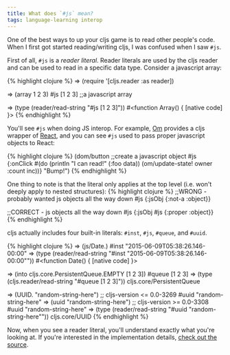 ```yaml
---
title: What does `#js` mean?
tags: language-learning interop
---
```


One of the best ways to up your cljs game is to read other people's code. When I first got started reading/writing cljs, I was confused when I saw `#js`.

First of all, `#js` is a *reader literal*. Reader literals are used by the cljs reader and can be used to read in a specific data type. Consider a javascript array:

{% highlight clojure %}
=> (require '[cljs.reader :as reader])

=> (array 1 2 3)
#js [1 2 3] ;;a javascript array

=> (type (reader/read-string "#js [1 2 3]"))
#<function Array() { [native code] }>
{% endhighlight %}

You'll see `#js` when doing JS interop. For example, [Om][om] provides a cljs wrapper of [React][react], and you can see `#js` used to pass proper javascript objects to React:

{% highlight clojure %}
(dom/button
  ;;create a javascript object
  #js {:onClick
       #(do
          (println "I can read!" (:foo data))
          (om/update-state! owner :count inc))}
  "Bump!")
{% endhighlight %}

One thing to note is that the literal only applies at the top level (i.e. won't deeply apply to nested structures):
{% highlight clojure %}
;;WRONG - probably wanted js objects all the way down
#js {:jsObj {:not-a :object}}

;;CORRECT - js objects all the way down
#js {:jsObj #js {:proper :object}}
{% endhighlight %}

cljs actually includes four built-in literals: `#inst`, `#js`, `#queue`, and `#uuid`.

{% highlight clojure %}
=> (js/Date.)
#inst "2015-06-09T05:38:26.146-00:00"
=> (type (reader/read-string "#inst \"2015-06-09T05:38:26.146-00:00\""))
#<function Date() { [native code] }>

=> (into cljs.core.PersistentQueue.EMPTY [1 2 3])
#queue [1 2 3]
=> (type (cljs.reader/read-string "#queue [1 2 3]"))
cljs.core/PersistentQueue

=> (UUID. "random-string-here") ;; cljs-version <= 0.0-3269
#uuid "random-string-here"
=> (uuid "random-string-here") ;; cljs-version >= 0.0-3308
#uuid "random-string-here"
=> (type (reader/read-string "#uuid \"random-string-here\""))
cljs.core/UUID
{% endhighlight %}

Now, when you see a reader literal, you'll understand exactly what you're looking at. If you're interested in the implementation details, [check out the source][tagged-literals].

[om]: https://github.com/omcljs/om/blob/master/examples/hello/src/core.cljs
[react]: https://facebook.github.io/react/
[tagged-literals]: https://github.com/clojure/clojurescript/blob/r3308/src/main/clojure/cljs/tagged_literals.clj
